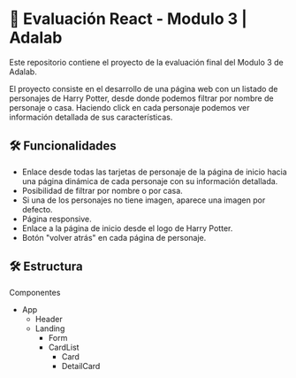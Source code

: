 # 🧪 Evaluación React - Modulo 3 | Adalab

Este repositorio contiene el proyecto de la evaluación final del Modulo 3 de Adalab. 

El proyecto consiste en el desarrollo de una página web con un listado de personajes de Harry Potter, desde donde podemos filtrar por nombre de personaje o casa. Haciendo click en cada personaje podemos ver información detallada de sus características. 

## 🛠️ Funcionalidades
* Enlace desde todas las tarjetas de personaje de la página de inicio hacia una página dinámica de cada personaje con su información detallada.
* Posibilidad de filtrar por nombre o por casa.
* Si una de los personajes no tiene imagen, aparece una imagen por defecto.
* Página responsive.
* Enlace a la página de inicio desde el logo de Harry Potter.
* Botón "volver atrás" en cada página de personaje.

## 🛠️ Estructura
Componentes
* App
  * Header
  * Landing 
    * Form
    * CardList
      * Card
      * DetailCard
